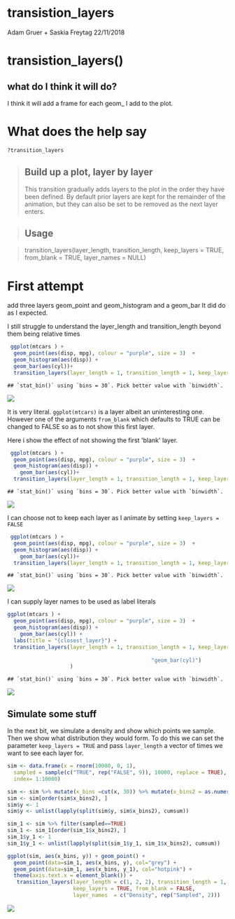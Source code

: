 transistion\_layers
================
Adam Gruer + Saskia Freytag
22/11/2018

transistion\_layers()
=====================

what do I think it will do?
---------------------------

I think it will add a frame for each geom\_ I add to the plot.

What does the help say
======================

``` r
?transition_layers
```

> Build up a plot, layer by layer
> -------------------------------
>
> This transition gradually adds layers to the plot in the order they have been defined. By default prior layers are kept for the remainder of the animation, but they can also be set to be removed as the next layer enters.

> Usage
> -----

> transition\_layers(layer\_length, transition\_length, keep\_layers = TRUE, from\_blank = TRUE, layer\_names = NULL)

First attempt
=============

add three layers geom\_point and geom\_histogram and a geom\_bar It did do as I expected.

I still struggle to understand the layer\_length and transition\_length beyond them being relative times

``` r
 ggplot(mtcars ) + 
  geom_point(aes(disp, mpg), colour = "purple", size = 3)  +
  geom_histogram(aes(disp)) +
  geom_bar(aes(cyl))+
  transition_layers(layer_length = 1, transition_length = 1, keep_layers = TRUE)
```

    ## `stat_bin()` using `bins = 30`. Pick better value with `binwidth`.

![](transition_layers_files/figure-markdown_github/first%20attempt-1.gif)

It is very literal. `ggplot(mtcars)` is a layer albeit an uninteresting one. However one of the arguments `from_blank` which defaults to TRUE can be changed to FALSE so as to not show this first layer.

Here i show the effect of not showing the first 'blank' layer.

``` r
 ggplot(mtcars ) + 
  geom_point(aes(disp, mpg), colour = "purple", size = 3)  +
  geom_histogram(aes(disp)) +
    geom_bar(aes(cyl))+
  transition_layers(layer_length = 1, transition_length = 1, keep_layers = TRUE, from_blank =  FALSE ) 
```

    ## `stat_bin()` using `bins = 30`. Pick better value with `binwidth`.

![](transition_layers_files/figure-markdown_github/hid%20blank%20layer-1.gif)

I can choose not to keep each layer as I animate by setting `keep_layers = FALSE`

``` r
 ggplot(mtcars ) + 
  geom_point(aes(disp, mpg), colour = "purple", size = 3)  +
  geom_histogram(aes(disp)) +
    geom_bar(aes(cyl))+
  transition_layers(layer_length = 1, transition_length = 1, keep_layers = FALSE, from_blank =  FALSE ) 
```

    ## `stat_bin()` using `bins = 30`. Pick better value with `binwidth`.

![](transition_layers_files/figure-markdown_github/dont%20keep%20layers-1.gif)

I can supply layer names to be used as label literals

``` r
ggplot(mtcars ) + 
  geom_point(aes(disp, mpg), colour = "purple", size = 3)  +
  geom_histogram(aes(disp)) +
    geom_bar(aes(cyl)) +
  labs(title = "{closest_layer}") +
  transition_layers(layer_length = 1, transition_length = 1, keep_layers = FALSE, from_blank =  FALSE, layer_names  = c("geom_point(disp,mpg)",
                                                                                                                        "geom_histogram(disp)",
                                              "geom_bar(cyl)")
                    ) 
```

    ## `stat_bin()` using `bins = 30`. Pick better value with `binwidth`.

![](transition_layers_files/figure-markdown_github/supply%20label%20literals-1.gif)

Simulate some stuff
-------------------

In the next bit, we simulate a density and show which points we sample. Then we show what distribution they would form. To do this we can set the parameter `keep_layers = TRUE` and pass `layer_length` a vector of times we want to see each layer for.

``` r
sim <- data.frame(x = rnorm(10000, 0, 1), 
  sampled = sample(c("TRUE", rep("FALSE", 9)), 10000, replace = TRUE),
  index= 1:10000)

sim <- sim %>% mutate(x_bins =cut(x, 30)) %>% mutate(x_bins2 = as.numeric(x_bins))
sim <- sim[order(sim$x_bins2), ]
sim$y <- 1
sim$y <- unlist(lapply(split(sim$y, sim$x_bins2), cumsum)) 

sim_1 <- sim %>% filter(sampled==TRUE)
sim_1 <- sim_1[order(sim_1$x_bins2), ]
sim_1$y_1 <- 1
sim_1$y_1 <- unlist(lapply(split(sim_1$y_1, sim_1$x_bins2), cumsum)) 

ggplot(sim, aes(x_bins, y)) + geom_point() + 
  geom_point(data=sim_1, aes(x_bins, y), col="grey") +
  geom_point(data=sim_1, aes(x_bins, y_1), col="hotpink") +
  theme(axis.text.x = element_blank()) +
   transition_layers(layer_length = c(1, 2, 2), transition_length = 1, 
                     keep_layers = TRUE, from_blank = FALSE, 
                     layer_names  = c("Density", rep("Sampled", 2))) 
```

![](transition_layers_files/figure-markdown_github/data-load-1.gif)
